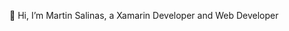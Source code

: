 👋 Hi, I’m Martin Salinas, a Xamarin Developer and Web Developer


<!---
MartinSalinas712/MartinSalinas712 is a ✨ special ✨ repository because its `README.md` (this file) appears on your GitHub profile.
You can click the Preview link to take a look at your changes.
--->
